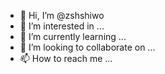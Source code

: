 - 👋 Hi, I’m @zshshiwo
- 👀 I’m interested in ...
- 🌱 I’m currently learning ...
- 💞️ I’m looking to collaborate on ...
- 📫 How to reach me ...

<!---
zshshiwo/zshshiwo is a ✨ special ✨ repository because its `README.md` (this file) appears on your GitHub profile.
You can click the Preview link to take a look at your changes.
--->
